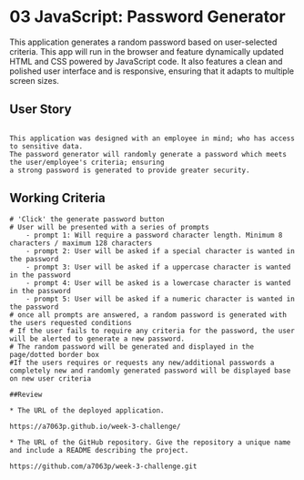 # 03 JavaScript: Password Generator

This application generates a random password based on user-selected criteria. This app will run in the browser and feature dynamically updated HTML and CSS powered by JavaScript code. It also features a clean and polished user interface and is responsive, ensuring that it adapts to multiple screen sizes.

## User Story

```

This application was designed with an employee in mind; who has access to sensitive data. 
The password generator will randomly generate a password which meets the user/employee's criteria; ensuring
a strong password is generated to provide greater security.

```

## Working Criteria

```
# 'Click' the generate password button
# User will be presented with a series of prompts
    - prompt 1: Will require a password character length. Minimum 8 characters / maximum 128 characters
    - prompt 2: User will be asked if a special character is wanted in the password
    - prompt 3: User will be asked if a uppercase character is wanted in the password
    - prompt 4: User will be asked is a lowercase character is wanted in the password
    - prompt 5: User will be asked if a numeric character is wanted in the password
# once all prompts are answered, a random password is generated with the users requested conditions
# If the user fails to require any criteria for the password, the user will be alerted to generate a new password.
# The random password will be generated and displayed in the page/dotted border box
#If the users requires or requests any new/additional passwords a completely new and randomly generated password will be displayed base on new user criteria 

##Review

* The URL of the deployed application.

https://a7063p.github.io/week-3-challenge/

* The URL of the GitHub repository. Give the repository a unique name and include a README describing the project.

https://github.com/a7063p/week-3-challenge.git
